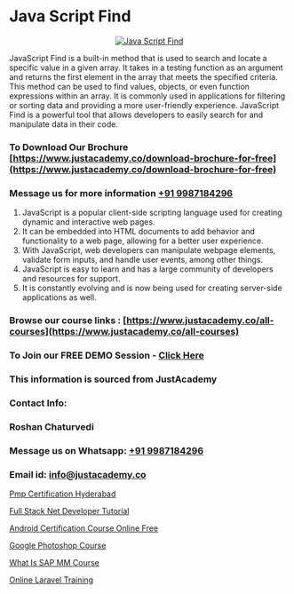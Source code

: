 # Java Script Find

<p align="center">
  <a href="https://justacademy.co/course-detail/javascript-training">
    <img src="https://justacademy.co/storage2/course_image/1676636853_course_image.webp" alt="Java Script Find">
  </a>
</p>


JavaScript Find is a built-in method that is used to search and locate a specific value in a given array. It takes in a testing function as an argument and returns the first element in the array that meets the specified criteria. This method can be used to find values, objects, or even function expressions within an array. It is commonly used in applications for filtering or sorting data and providing a more user-friendly experience. JavaScript Find is a powerful tool that allows developers to easily search for and manipulate data in their code.
### To Download Our Brochure [https://www.justacademy.co/download-brochure-for-free](https://www.justacademy.co/download-brochure-for-free)
### Message us for more information [+91 9987184296](https://api.whatsapp.com/send?phone=919987184296)
1) JavaScript is a popular client-side scripting language used for creating dynamic and interactive web pages.
2) It can be embedded into HTML documents to add behavior and functionality to a web page, allowing for a better user experience.
3) With JavaScript, web developers can manipulate webpage elements, validate form inputs, and handle user events, among other things.
4) JavaScript is easy to learn and has a large community of developers and resources for support.
5) It is constantly evolving and is now being used for creating server-side applications as well.

### Browse our course links : [https://www.justacademy.co/all-courses](https://www.justacademy.co/all-courses) 
### To Join our FREE DEMO Session - [Click Here](https://www.justacademy.co/register-for-course-demo)


### This information is sourced from JustAcademy
### Contact Info:
### Roshan Chaturvedi
### Message us on Whatsapp: [+91 9987184296](https://api.whatsapp.com/send?phone=919987184296)
### Email id: [info@justacademy.co](mailto:info@justacademy.co)
                
[Pmp Certification Hyderabad](https://www.linkedin.com/pulse/pmp-certification-hyderabad-software-training-sunnyvale-8a8ec?trackingId=W3edXTWO7Ftm4teK53qFTQ%3D%3D&lipi=urn%3Ali%3Apage%3Ad_flagship3_company_admin%3BPMbi7PJsSrOfOFf5jCv3gg%3D%3D)

[Full Stack Net Developer Tutorial](https://www.linkedin.com/pulse/full-stack-net-developer-tutorial-software-training-mountain-view-3gnxc/)

[Android Certification Course Online Free](https://medium.com/@akanshapatil/android-certification-course-online-free-cb084a810e29)

[Google Photoshop Course](https://medium.com/@namusn/google-photoshop-course-375a0f5df20f)

[What Is SAP MM Course](https://justacademyin.github.io/Articles/What-Is-SAP-MM-Course)

[Online Laravel Training](https://justacademyin.github.io/Articles/Online-Laravel-Training)

